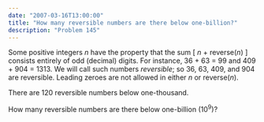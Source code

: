 ```yaml
---
date: "2007-03-16T13:00:00"
title: "How many reversible numbers are there below one-billion?"
description: "Problem 145"
---
```


<p>Some positive integers <i>n</i> have the property that the sum [ <i>n</i> + reverse(<i>n</i>) ] consists entirely of odd (decimal) digits. For instance, 36 + 63 = 99 and 409 + 904 = 1313. We will call such numbers <em>reversible</em>; so 36, 63, 409, and 904 are reversible. Leading zeroes are not allowed in either <i>n</i> or reverse(<i>n</i>).</p>
<p>There are 120 reversible numbers below one-thousand.</p>
<p>How many reversible numbers are there below one-billion (10<sup>9</sup>)?</p>

